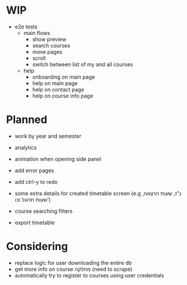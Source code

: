 # WIP

- e2e tests
  - main flows
    - show preview
    - search courses
    - move pages
    - scroll
    - switch between list of my and all courses
  - help
    - onboarding on main page
    - help on main page
    - help on contact page
    - help on course info page

# Planned

- work by year and semester
- analytics

- animation when opening side panel
- add error pages
- add ctrl-y to redo

- some extra details for created timetable screen (e.g נ"ז, שעות הרצאה, שעות תרגול וכו')

- course searching filters
- export timetable

# Considering

- replace logic for user downloading the entire db
- get more info on course מחלקה (need to scrape)
- automatically try to register to courses using user credentials
